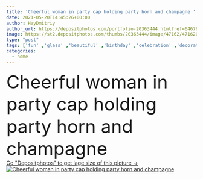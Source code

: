 ```yaml
---
title: 'Cheerful woman in party cap holding party horn and champagne '
date: 2021-05-20T14:45:26+00:00
author: HayDmitriy
author_url: https://depositphotos.com/portfolio-20363444.html?ref=64678756
image: https://st2.depositphotos.com/thumbs/20363444/image/47162/471620204/api_thumb_450.jpg?forcejpeg=true
type: "post"
tags: ['fun' ,'glass' ,'beautiful' ,'birthday' ,'celebration' ,'decorative' ,'event' ,'festive' ,'happy' ,'holiday' ,'party' ,'smiling' ,'cheerful' ,'caucasian' ,'drink' ,'bed' ,'emotion' ,'blur' ,'home' ,'beverage' ,'woman' ,'indoors' ,'champagne' ,'alcohol' ,'attractive' ,'positive' ,'bedroom' ,'balloons' ,'blower' ,'pajama' ,'sleepwear' ,'one person' ,'closed eyes' ,'young adult' ,'party cap' ,'party horn' ]
categories: 
  - home
---
```

<div aling="center">
            <font size="60"> Cheerful woman in party cap holding party horn and champagne</font>   
</div>
<div>
    <a href='https://st2.depositphotos.com/thumbs/20363444/image/47162/471620204/api_thumb_450.jpg?forcejpeg=true?ref=64678756' target=_blank > Go "Depositphotos" to get lage size of this picture ->
        <img href='https://st2.depositphotos.com/thumbs/20363444/image/47162/471620204/api_thumb_450.jpg?forcejpeg=true?ref=64678756' src='https://st2.depositphotos.com/20363444/47162/i/950/depositphotos_471620204-stock-photo-cheerful-woman-party-cap-holding.jpg?forcejpeg=true' alt='Cheerful woman in party cap holding party horn and champagne' >
    </a>
</div>
